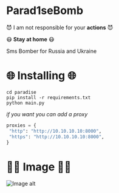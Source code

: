 # Parad1seBomb
😈  I am not responsible for your **actions** 😈 

😷  **Stay at home** 😷 

Sms Bomber for Russia and Ukraine

# 🌐 Installing 🌐 #
```
cd paradise
pip install -r requirements.txt
python main.py
```
_if you want you can add a proxy_

```python
proxies = {
 "http": "http://10.10.10.10:8000",
 "https": "http://10.10.10.10:8000",
}
```
# 👨‍💻 Image 👩‍💻 
![Image alt](https://github.com/K1ngSoul/Parad1seBomb/blob/master/img/test2.PNG)
